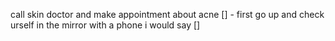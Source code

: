 call skin doctor and make appointment about acne []
	- first go up and check urself in the mirror with a phone i would say []

